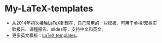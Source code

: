 # My-LaTeX-templates
* 从2014年初次接触LaTeX到现在，自己常用的一些模板，可用于单栏/双栏实验报告、课程报告、slides等，支持中文和英文。
* 更多英文模板：[LaTeX templates](http://www.latextemplates.com/)。
